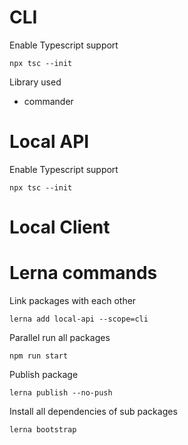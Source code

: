 # CLI
Enable Typescript support
```shell
npx tsc --init
```
Library used
- commander

# Local API
Enable Typescript support
```shell
npx tsc --init
```

# Local Client

# Lerna commands
Link packages with each other
```shell
lerna add local-api --scope=cli
```

Parallel run all packages
```shell
npm run start
```

Publish package
```shell
lerna publish --no-push
```

Install all dependencies of sub packages
```shell
lerna bootstrap
```

